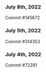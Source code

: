 ### July 8th, 2022

Commit #145672

### July 5th, 2022

Commit #314353


### July 4th, 2022

Commit #72281
